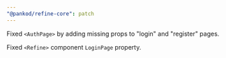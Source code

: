 ```yaml
---
"@pankod/refine-core": patch
---
```


Fixed `<AuthPage>` by adding missing props to "login" and "register" pages.

Fixed `<Refine>` component `LoginPage` property.
